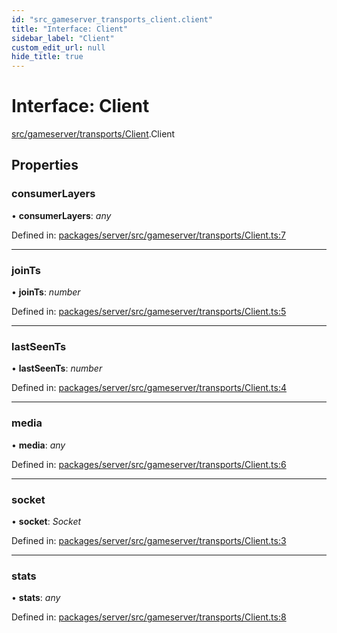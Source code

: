 ```yaml
---
id: "src_gameserver_transports_client.client"
title: "Interface: Client"
sidebar_label: "Client"
custom_edit_url: null
hide_title: true
---
```


# Interface: Client

[src/gameserver/transports/Client](../modules/src_gameserver_transports_client.md).Client

## Properties

### consumerLayers

• **consumerLayers**: *any*

Defined in: [packages/server/src/gameserver/transports/Client.ts:7](https://github.com/xr3ngine/xr3ngine/blob/7650c2bea/packages/server/src/gameserver/transports/Client.ts#L7)

___

### joinTs

• **joinTs**: *number*

Defined in: [packages/server/src/gameserver/transports/Client.ts:5](https://github.com/xr3ngine/xr3ngine/blob/7650c2bea/packages/server/src/gameserver/transports/Client.ts#L5)

___

### lastSeenTs

• **lastSeenTs**: *number*

Defined in: [packages/server/src/gameserver/transports/Client.ts:4](https://github.com/xr3ngine/xr3ngine/blob/7650c2bea/packages/server/src/gameserver/transports/Client.ts#L4)

___

### media

• **media**: *any*

Defined in: [packages/server/src/gameserver/transports/Client.ts:6](https://github.com/xr3ngine/xr3ngine/blob/7650c2bea/packages/server/src/gameserver/transports/Client.ts#L6)

___

### socket

• **socket**: *Socket*

Defined in: [packages/server/src/gameserver/transports/Client.ts:3](https://github.com/xr3ngine/xr3ngine/blob/7650c2bea/packages/server/src/gameserver/transports/Client.ts#L3)

___

### stats

• **stats**: *any*

Defined in: [packages/server/src/gameserver/transports/Client.ts:8](https://github.com/xr3ngine/xr3ngine/blob/7650c2bea/packages/server/src/gameserver/transports/Client.ts#L8)
